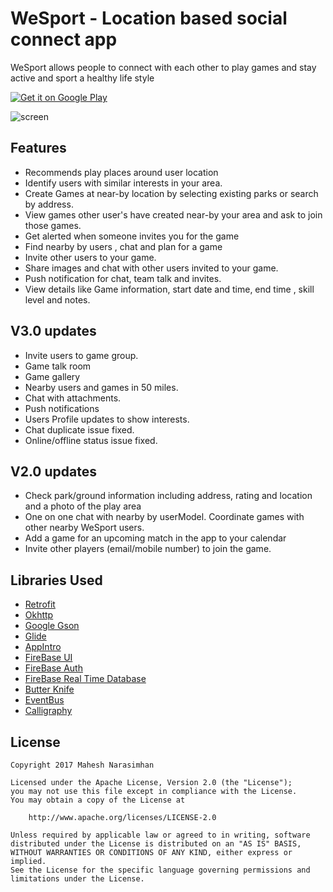 # WeSport - Location based social connect app

WeSport allows people to connect with each other to play games and stay active and sport a healthy life style

<a href='https://play.google.com/store/apps/details?id=com.my.game.wesport&pcampaignid=MKT-Other-global-all-co-prtnr-py-PartBadge-Mar2515-1'><img alt='Get it on Google Play' src='https://play.google.com/intl/en_us/badges/images/generic/en_badge_web_generic.png'/></a>

![screen](../master/art/wesportbanner1.png)


## Features

* Recommends play places around user location
* Identify users with similar interests in your area.
* Create Games at near-by location by selecting existing parks or search by address. 
* View games other user's have created near-by your area and ask to join those games.
* Get alerted when someone invites you for the game
* Find nearby by users , chat and plan for a game
* Invite other users to your game.
* Share images and chat with other users invited to your game.
* Push notification for chat, team talk and invites.
* View details like Game information, start date and time, end time , skill level and notes.

## V3.0 updates

* Invite users to game group.
* Game talk room
* Game gallery
* Nearby users and games in 50 miles.
* Chat with attachments.
* Push notifications
* Users Profile updates to show interests.
* Chat duplicate issue fixed.
* Online/offline status issue fixed.

## V2.0 updates

* Check park/ground information including address, rating and location and a photo of the play area
* One on one chat with nearby by userModel. Coordinate games with other nearby WeSport users.
* Add a game for an upcoming match in the app to your calendar
* Invite other players (email/mobile number) to join the game.

## Libraries Used

* [Retrofit](https://github.com/square/retrofit.git)
* [Okhttp](http://square.github.io/okhttp/)
* [Google Gson](https://github.com/google/gson)
* [Glide](https://github.com/bumptech/glide.git)
* [AppIntro](https://github.com/apl-devs/AppIntro.git)
* [FireBase UI](https://github.com/firebase/FirebaseUI-Android)
* [FireBase Auth](https://firebase.google.com/docs/reference/android/com/google/firebase/auth/FirebaseAuth)
* [FireBase Real Time Database](https://firebase.google.com/docs/database/)
* [Butter Knife](http://jakewharton.github.io/butterknife/)
* [EventBus](https://github.com/greenrobot/EventBus)
* [Calligraphy](https://github.com/chrisjenx/Calligraphy)


## License

    Copyright 2017 Mahesh Narasimhan

    Licensed under the Apache License, Version 2.0 (the "License");
    you may not use this file except in compliance with the License.
    You may obtain a copy of the License at

        http://www.apache.org/licenses/LICENSE-2.0

    Unless required by applicable law or agreed to in writing, software
    distributed under the License is distributed on an "AS IS" BASIS,
    WITHOUT WARRANTIES OR CONDITIONS OF ANY KIND, either express or implied.
    See the License for the specific language governing permissions and
    limitations under the License.
